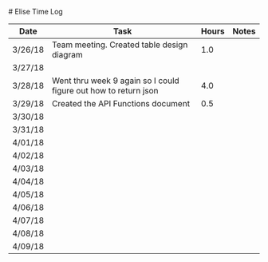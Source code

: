 ﻿﻿﻿﻿﻿﻿﻿﻿﻿﻿﻿﻿# Elise Time Log| Date | Task | Hours | Notes||------|------|-------|------|| 3/26/18| Team meeting. Created table design diagram | 1.0  ||3/27/18|||||3/28/18|Went thru week 9 again so I could figure out how to return json|4.0|||3/29/18|Created the API Functions document|0.5|||3/30/18|||||3/31/18|||||4/01/18|||||4/02/18|||||4/03/18|||||4/04/18|||||4/05/18|||||4/06/18|||||4/07/18|||||4/08/18|||||4/09/18||||